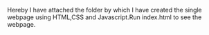 Hereby I have attached the folder by which I have created the single webpage using HTML,CSS and Javascript.Run index.html to see the webpage.

